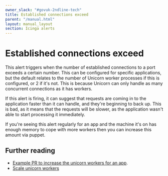 ```yaml
---
owner_slack: "#govuk-2ndline-tech"
title: Established connections exceed
parent: "/manual.html"
layout: manual_layout
section: Icinga alerts
---
```


# Established connections exceed

This alert triggers when the number of established connections to a
port exceeds a certain number. This can be configured for specific
applications, but the default relates to the number of Unicorn worker
processes if this is configured, or 2 if it's not. This is because
Unicorn can only handle as many concurrent connections as it has
workers.

If this alert is firing, it can suggest that requests are coming in to
the application faster than it can handle, and they're beginning to
back up. This is bad, as it means that the requests will be slower, as
the application wasn't able to start processing it immediately.

If you're seeing this alert regularly for an app and the machine it's on has
enough memory to cope with more workers then you can increase this amount via
puppet.

## Further reading

* [Example PR to increase the unicorn workers for an app](https://github.com/alphagov/govuk-puppet/pull/9831).
* [Scale unicorn workers](/manual/scale-unicorn-workers.html)
